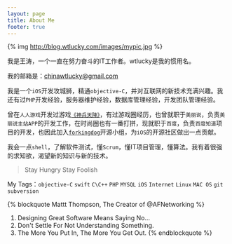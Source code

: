 ```yaml
---
layout: page
title: About Me
footer: true
---
```




{% img http://blog.wtlucky.com/images/mypic.jpg %}

我是王涛，一个一直在努力奋斗的IT工作者。wtlucky是我的惯用名。


我的邮箱是：chinawtlucky@gmail.com


我是一个`iOS`开发攻城狮，精通`objective-C`，并对互联网的新技术充满兴趣。我还有过`PHP`开发经验，服务器维护经验，数据库管理经验，开发团队管理经验。

曾在`人人游戏`开发过游戏[`《神兵天降》`](https://itunes.apple.com/cn/app/shen-bing-tian-jiang/id678248804?mt=8&ign-mpt=uo%3D4)，有过游戏圈经历，也曾就职于`美丽说`，负责`美丽说主站APP`的开发工作，在时尚圈也有一番打拼，现就职于`百度`，负责`百度知道`项目的开发，也因此加入[`forkingdog`](https://github.com/forkingdog)开源小组，为`iOS`的开源社区做出一点贡献。


我会一点`shell`，了解软件测试，懂`Scrum`，懂IT项目管理，懂算法。我有着很强的求知欲，渴望新的知识与新的技术。
>Stay Hungry Stay Foolish


My Tags：`objective-C` `swift` `C\C++` `PHP` `MYSQL` `iOS` `Internet` `Linux` `MAC OS` `git` `subversion`


{% blockquote Mattt Thompson, The Creator of @AFNetworking %}
1. Designing Great Software Means Saying No...
2. Don't Settle For Not Understanding Something.
3. The More You Put In, The More You Get Out.
{% endblockquote %}

<br />
<br />
<br />
<br />
<br />










